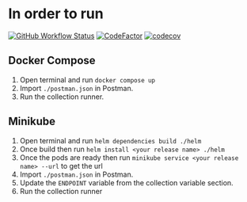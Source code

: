 # In order to run

[![GitHub Workflow Status](https://img.shields.io/github/actions/workflow/status/kazimanzurrashid/consents-api-node/ci.yml)](https://github.com/kazimanzurrashid/consents-api-node/actions)
[![CodeFactor](https://www.codefactor.io/repository/github/kazimanzurrashid/consents-api-node/badge)](https://www.codefactor.io/repository/github/kazimanzurrashid/consents-api-node)
[![codecov](https://codecov.io/gh/kazimanzurrashid/consents-api-node/branch/main/graph/badge.svg)](https://codecov.io/gh/kazimanzurrashid/consents-api-node)

## Docker Compose

1. Open terminal and run `docker compose up`
2. Import `./postman.json` in Postman.
3. Run the collection runner.

## Minikube

1. Open terminal and run `helm dependencies build ./helm`
2. Once build then run `helm install <your release name> ./helm`
3. Once the pods are ready then run `minikube service <your release name> --url` to get the url
4. Import `./postman.json` in Postman.
5. Update the `ENDPOINT` variable from the collection variable section.
6. Run the collection runner
